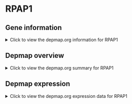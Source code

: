 <h1>RPAP1</h1>

<h2>Gene information</h2>
<details>
  <summary>Click to view the depmap.org information for RPAP1</summary>
  <iframe src="https://depmap.org/portal/gene/RPAP1?tab=about" style="border:none;width:100%;height:800px"></iframe>
</details>

<h2>Depmap overview</h2>
<details>
  <summary>Click to view the depmap.org summary for RPAP1</summary>
  <iframe src="https://depmap.org/portal/gene/RPAP1?tab=overview" style="border:none;width:100%;height:800px"></iframe>
</details>

<h2>Depmap expression</h2>
<details>
  <summary>Click to view the depmap.org expression data for RPAP1</summary>
  <iframe src="https://depmap.org/portal/gene/RPAP1?tab=characterization" style="border:none;width:100%;height:800px"></iframe>
</details>


<!--
<h2>Reactome Pathway diagram</h2>
PNAME
-->


